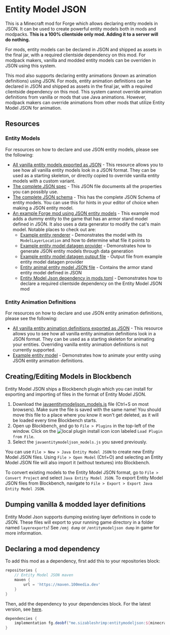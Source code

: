 # Entity Model JSON
This is a Minecraft mod for Forge which allows declaring entity models in JSON.
It can be used to create powerful entity models both in mods and modpacks.
**This is a 100% clientside only mod. Adding it to a server will do nothing.**

For mods, entity models can be declared in JSON and shipped as assets in the final jar, with a required clientside dependency on this mod.
For modpack makers, vanilla and modded entity models can be overriden in JSON using this system.

This mod also supports declaring entity animations (known as animation definitions) using JSON.
For mods, entity animation definitions can be declared in JSON and shipped as assets in the final jar, with a required clientside dependency on this mod.
This system cannot override animation definitions from vanilla or mods that use Java animations.
However, modpack makers can override animations from other mods that utilize Entity Model JSON for animation.

## Resources
### Entity Models
For resources on how to declare and use JSON entity models, please see the following:
* [All vanilla entity models exported as JSON](vanilla_layers) - This resource allows you to see how all vanilla entity models look in a JSON format.
They can be used as a starting skeleton, or directly copied to override vanilla entity models with a custom variant.
* [The complete JSON spec](docs/SPEC.json5) - This JSON file documents all the properties you can possibly use.
* [The complete JSON schema](docs/SCHEMA.json) - This has the complete JSON Schema of entity models. You can use this for hints in your editor of choice when making a JSON entity model.
* [An example Forge mod using JSON entity models](src/test) - This example mod adds a dummy entity to the game that has an armor stand model defined in JSON.
It also uses a data generator to modify the cat's main model.
Notable places to check out are:
  * [Example entity renderer](src/test/java/me/sizableshrimp/entitymodeljsonexample/animal/ExampleAnimalRenderer.java) - Demonstrates the model with its `ModelLayerLocation` and how to determine what file it points to
  * [Example entity model datagen provider](src/test/java/me/sizableshrimp/entitymodeljsonexample/data/ExampleEntityModelProvider.java) - Demonstrates how to generate JSON entity models through data generation
  * [Example entity model datagen output file](src/test_generated/resources/assets/minecraft/models/entity/main/cat.json) - Output file from example entity model datagen provider
  * [Entity animal entity model JSON file](src/test/resources/assets/entitymodeljsonexample/models/entity/main/example_animal.json) - Contains the armor stand entity model defined in JSON
  * [Entity Model Json dependency in mods.toml](src/test/resources/META-INF/mods.toml#L51-L57) - Demonstrates how to declare a required clientside dependency on the Entity Model JSON mod

### Entity Animation Definitions
For resources on how to declare and use JSON entity animation definitions, please see the following:
* [All vanilla entity animation definitions exported as JSON](vanilla_animations/minecraft) - This resource allows you to see how all vanilla entity animation definitions look in a JSON format.
They can be used as a starting skeleton for animating your entities.
Overriding vanilla entity animation definitions is not currently supported.
* [Example entity model](src/test/java/me/sizableshrimp/entitymodeljsonexample/animated/ExampleAnimatedEntityModel.java) - Demonstrates how to animate your entity using JSON entity animation definitions.

## Creating/Editing Models in Blockbench
Entity Model JSON ships a Blockbench plugin which you can install for exporting and importing of files in the format of Entity Model JSON.
1. Download the [javaentitymodeljson_models.js](https://raw.githubusercontent.com/SizableShrimp/EntityModelJson/1.19.x/javaentitymodeljson_models.js) file (Ctrl+S on most browsers).
Make sure the file is saved with the same name!
You should move this file to a place where you know it won't get deleted, as it will be loaded every time Blockbench starts.
2. Open up Blockbench, and go to `File > Plugins` in the top-left of the window.
Click on the ![local plugin install icon](https://i.imgur.com/5On6KwX.png) icon labeled `Load Plugin from File`.
3. Select the `javaentitymodeljson_models.js` you saved previously.

You can use `File > New > Java Entity Model JSON` to create new Entity Model JSON files.
Using `File > Open Model` (Ctrl+O) and selecting an Entity Model JSON file will also import it (without textures) into Blockbench.

To convert existing models to the Entity Model JSON format, go to `File > Convert Project` and select `Java Entity Model JSON`.
To export Entity Model JSON files from Blockbench, navigate to `File > Export > Export Java Entity Model JSON`.

## Dumping vanilla & modded layer definitions
Entity Model Json supports dumping existing layer definitions in code to JSON.
These files will export to your running game directory in a folder named `layerexports`!
See `/emj dump` or `/entitymodeljson dump` in game for more information.

## Declaring a mod dependency
To add this mod as a dependency, first add this to your repositories block:
```groovy
repositories {
    // Entity Model JSON maven
    maven {
        url = 'https://maven.100media.dev'
    }
}
```
Then, add the dependency to your dependencies block. For the latest version, see [here](https://github.com/SizableShrimp/EntityModelJson/releases).
```groovy
dependencies {
    implementation fg.deobf("me.sizableshrimp:entitymodeljson:${minecraft_version}-${entitymodeljson_version}")
}
```